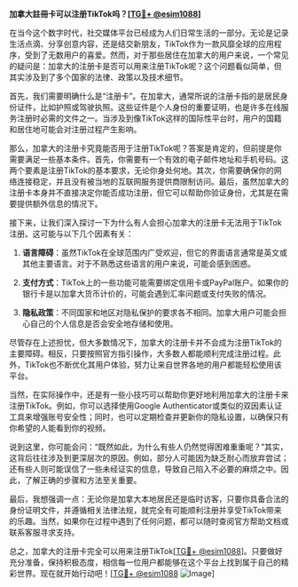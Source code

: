 **加拿大註冊卡可以注册TikTok吗？[[TG💪+ @esim1088](https://t.me/s/esim1088)]**

在当今这个数字时代，社交媒体平台已经成为人们日常生活的一部分。无论是记录生活点滴、分享创意内容，还是结交新朋友，TikTok作为一款风靡全球的应用程序，受到了无数用户的喜爱。然而，对于那些居住在加拿大的用户来说，一个常见的疑问是：加拿大的注册卡是否可以用来注册TikTok呢？这个问题看似简单，但其实涉及到了多个国家的法律、政策以及技术细节。

首先，我们需要明确什么是“注册卡”。在加拿大，通常所说的注册卡指的是居民身份证件，比如护照或驾驶执照。这些证件是个人身份的重要证明，也是许多在线服务注册时必需的文件之一。当涉及到像TikTok这样的国际性平台时，用户的国籍和居住地可能会对注册过程产生影响。

那么，加拿大的注册卡究竟能否用于注册TikTok呢？答案是肯定的，但前提是你需要满足一些基本条件。首先，你需要有一个有效的电子邮件地址和手机号码。这两个要素是注册TikTok的基本要求，无论你身处何地。其次，你需要确保你的网络连接稳定，并且没有被当地的互联网服务提供商限制访问。最后，虽然加拿大的注册卡本身并不直接决定你能否成功注册，但它可以帮助你验证身份，尤其是在需要提供额外信息的情况下。

接下来，让我们深入探讨一下为什么有人会担心加拿大的注册卡无法用于TikTok注册。这可能与以下几个因素有关：

1. **语言障碍**：虽然TikTok在全球范围内广受欢迎，但它的界面语言通常是英文或其他主要语言。对于不熟悉这些语言的用户来说，可能会感到困惑。
   
2. **支付方式**：TikTok上的一些功能可能需要绑定信用卡或PayPal账户。如果你的银行卡是以加拿大货币计价的，可能会遇到汇率问题或支付失败的情况。

3. **隐私政策**：不同国家和地区对隐私保护的要求各不相同。加拿大用户可能会担心自己的个人信息是否会安全地存储和使用。

尽管存在上述担忧，但大多数情况下，加拿大的注册卡并不会成为注册TikTok的主要障碍。相反，只要按照官方指引操作，大多数人都能顺利完成注册过程。此外，TikTok也不断优化其用户体验，努力让来自世界各地的用户都能轻松使用该平台。

当然，在实际操作中，还是有一些小技巧可以帮助你更好地利用加拿大的注册卡来注册TikTok。例如，你可以选择使用Google Authenticator或类似的双因素认证工具来增强账号安全性；同时，也可以定期检查并更新你的隐私设置，以确保只有你希望的人能看到你的视频。

说到这里，你可能会问：“既然如此，为什么有些人仍然觉得困难重重呢？”其实，这背后往往涉及到更深层次的原因。例如，部分人可能因为缺乏耐心而放弃尝试；还有些人则可能误信了一些未经证实的信息，导致自己陷入不必要的麻烦之中。因此，了解正确的步骤和方法至关重要。

最后，我想强调一点：无论你是加拿大本地居民还是临时访客，只要你具备合法的身份证明文件，并遵循相关法律法规，就完全有可能顺利注册并享受TikTok带来的乐趣。当然，如果你在过程中遇到了任何问题，都可以随时查阅官方帮助文档或联系客服寻求支持。

总之，加拿大的注册卡完全可以用来注册TikTok[[TG💪+ @esim1088](https://t.me/s/esim1088)]。只要做好充分准备，保持积极态度，相信每一位用户都能够在这个平台上找到属于自己的精彩世界。现在就开始行动吧！[[TG💪+ @esim1088](https://t.me/s/esim1088) ![Image](https://i.postimg.cc/4NQfJmqS/Snipaste-2025-05-13-00-14-12.png)]
